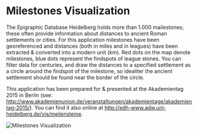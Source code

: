 # Milestones Visualization
The Epigraphic Database Heidelberg holds more than 1.000 mailestones; these often provide information about distances to ancient Roman settlements or cities. For this application milestones have been georeferenced and distances (both in miles and in leagues) have been extracted & converted into a modern unit (km). Red dots on the map denote milestones, blue dots represent the findspots of league stones. You can filter data for centuries, and draw the distances to a specified settlement as a circle around the findspot of the milestone, so idealiter the ancient settlement should be found near the border of the circle.

This application has been prepared for & presented at the Akademientag 2015 in Berlin (see: http://www.akademienunion.de/veranstaltungen/akademientage/akademientag-2015/). You can find it also online at http://edh-www.adw.uni-heidelberg.de/vis/meilensteine.

![Milestones Visualization](http://edh-www.adw.uni-heidelberg.de/images/milestones.png)


